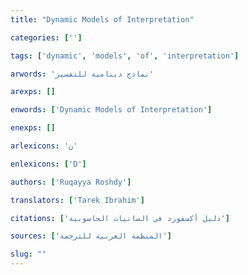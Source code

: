 ```yaml
---
title: "Dynamic Models of Interpretation"

categories: ['']

tags: ['dynamic', 'models', 'of', 'interpretation']

arwords: 'نماذج دينامية للتفسير'

arexps: []

enwords: ['Dynamic Models of Interpretation']

enexps: []

arlexicons: 'ن'

enlexicons: ['D']

authors: ['Ruqayya Roshdy']

translators: ['Tarek Ibrahim']

citations: ['دليل أكسفورد في السانيات الحاسوبية']

sources: ['المنظمة العربية للترجمة']

slug: ""
---
```

